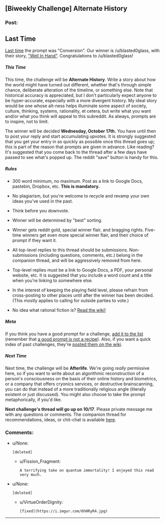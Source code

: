 ## [Biweekly Challenge] Alternate History

### Post:

## Last Time

[Last time](https://www.reddit.com/r/rational/comments/9grb9n/biweekly_challenge_conversion/) the prompt was "Conversion". Our winner is /u/blasted0glass, with their story, ["Well In Hand"](https://www.reddit.com/r/rational/comments/9grb9n/biweekly_challenge_conversion/e68elkq/). Congratulations to /u/blasted0glass!

##### This Time

This time, the challenge will be **Alternate History**. Write a story about how the world might have turned out different, whether that's through simple chance, deliberate alteration of the timeline, or something else. Note that historical accuracy is appreciated, but I don't particularly expect anyone to be hyper-accurate, especially with a more divergent history. My ideal story would be one whose alt-ness helps illuminate some aspect of society, culture, thinking, systems, rationality, et cetera, but write what you want and/or what you think will appeal to this subreddit. As always, prompts are to inspire, not to limit.

The winner will be decided **Wednesday, October 17th.** You have until then to post your reply and start accumulating upvotes. It is strongly suggested that you get your entry in as quickly as possible once this thread goes up; this is part of the reason that prompts are given in advance. Like reading? It's suggested that you come back to the thread after a few days have passed to see what's popped up. The reddit "save" button is handy for this.

##### Rules

* 300 word minimum, no maximum. Post as a link to Google Docs, pastebin, Dropbox, etc. **This is mandatory.**

* No plagiarism, but you're welcome to recycle and revamp your own ideas you've used in the past.

* Think before you downvote.

* Winner will be determined by "best" sorting.

* Winner gets reddit gold, special winner flair, and bragging rights. Five-time winners get even more special winner flair, and their choice of prompt if they want it.

* All top-level replies to this thread should be submissions. Non-submissions (including questions, comments, etc.) belong in the companion thread, and will be aggressively removed from here.

* Top-level replies must be a link to Google Docs, a PDF, your personal website, etc. It is suggested that you include a word count and a title when you're linking to somewhere else.

* In the interest of keeping the playing field level, please refrain from cross-posting to other places until after the winner has been decided. (This mostly applies to calling for outside parties to vote.)

* No idea what rational fiction is? [Read the wiki!](http://www.reddit.com/r/rational/wiki/index)

##### Meta

If you think you have a good prompt for a challenge, [add it to the list](https://docs.google.com/spreadsheets/d/1B6HaZc8FYkr6l6Q4cwBc9_-Yq1g0f_HmdHK5L1tbEbA/edit?usp=sharing) (remember that [a good prompt is not a recipe](http://www.reddit.com/r/WritingPrompts/wiki/prompts?src=RECIPE)). Also, if you want a quick index of past challenges, they're [posted them on the wiki](https://www.reddit.com/r/rational/wiki/weeklychallenge).

##### Next Time

Next time, the challenge will be **Afterlife**. We're going *really* permissive here, so if you want to write about an algorithmic reconstruction of a person's consciousness on the basis of their online history and biometrics, or a company that offers cryonics services, or destructive brainscanning, you can do that instead of a more traditionally religious angle (literally existent or just discussed). You might also choose to take the prompt metaphorically, if you'd like.

**Next challenge's thread will go up on 10/17**. Please private message me with any questions or comments. The companion thread for recommendations, ideas, or chit-chat is available [here](https://www.reddit.com/r/rational/comments/9l5h0h/challenge_companion_alternate_history).

### Comments:

- u/None:
  ```
  [deleted]
  ```

  - u/Fission_Fragment:
    ```
    A terrifying take on quantum immortality! I enjoyed this read very much.
    ```

- u/None:
  ```
  [deleted]
  ```

  - u/VirtueOrderDignity:
    ```
    [fixed](https://i.imgur.com/6hHRyR4.jpg)
    ```

---

